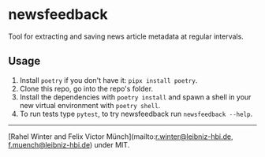 # newsfeedback

Tool for extracting and saving news article metadata at regular intervals.

## Usage

1. Install `poetry` if you don't have it: `pipx install poetry`.
2. Clone this repo, go into the repo's folder.
3. Install the dependencies with `poetry install` and spawn a shell in your new virtual environment with `poetry shell`.
3. To run tests type `pytest`, to try newsfeedback run `newsfeedback --help`.   

---

[Rahel Winter and Felix Victor Münch](mailto:r.winter@leibniz-hbi.de, f.muench@leibniz-hbi.de) under MIT.
